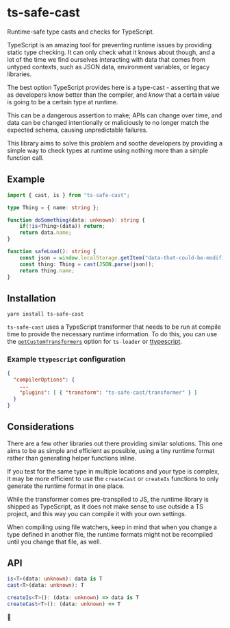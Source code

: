 # ts-safe-cast
Runtime-safe type casts and checks for TypeScript.

TypeScript is an amazing tool for preventing runtime issues by providing static type checking. It can only check what it knows about though, and a lot of the time we find ourselves interacting with data that comes from untyped contexts, such as JSON data, environment variables, or legacy libraries.

The best option TypeScript provides here is a type-cast - asserting that we as developers know better than the compiler, and _know_ that a certain value is going to be a certain type at runtime.

This can be a dangerous assertion to make; APIs can change over time, and data can be changed intentionally or maliciously to no longer match the expected schema, causing unpredictable failures.

This library aims to solve this problem and soothe developers by providing a simple way to check types at runtime using nothing more than a simple function call.

## Example
```ts
import { cast, is } from "ts-safe-cast";

type Thing = { name: string };

function doSomething(data: unknown): string {
	if(!is<Thing>(data)) return;
	return data.name;
}

function safeLoad(): string {
	const json = window.localStorage.getItem("data-that-could-be-modified");
	const thing: Thing = cast(JSON.parse(json));
	return thing.name;
}
```

## Installation
```shell
yarn install ts-safe-cast
```

`ts-safe-cast` uses a TypeScript transformer that needs to be run at compile time to provide the necessary runtime information. To do this, you can use the [`getCustomTransformers`](https://github.com/TypeStrong/ts-loader#getcustomtransformers) option for `ts-loader` or [ttypescript](https://github.com/cevek/ttypescript).

### Example `ttypescript` configuration

```json
{
  "compilerOptions": {
    ...
    "plugins": [ { "transform": "ts-safe-cast/transformer" } ]
  }
}
```

## Considerations
There are a few other libraries out there providing similar solutions. This one aims to be as simple and efficient as possible, using a tiny runtime format rather than generating helper functions inline.

If you test for the same type in multiple locations and your type is complex, it may be more efficient to use the `createCast` or `createIs` functions to only generate the runtime format in one place.  

While the transformer comes pre-transpiled to JS, the runtime library is shipped as TypeScript, as it does not make sense to use outside a TS project, and this way you can compile it with your own settings.

When compiling using file watchers, keep in mind that when you change a type defined in another file, the runtime formats might not be recompiled until you change that file, as well.

## API

```ts
is<T>(data: unknown): data is T
cast<T>(data: unknown): T

createIs<T>(): (data: unknown) => data is T
createCast<T>(): (data: unknown) => T
```

💜
